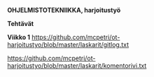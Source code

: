 **OHJELMISTOTEKNIIKKA, harjoitustyö**

**Tehtävät**

**Viikko 1**
https://github.com/mcpetri/ot-harjoitustyo/blob/master/laskarit/gitlog.txt

https://github.com/mcpetri/ot-harjoitustyo/blob/master/laskarit/komentorivi.txt


